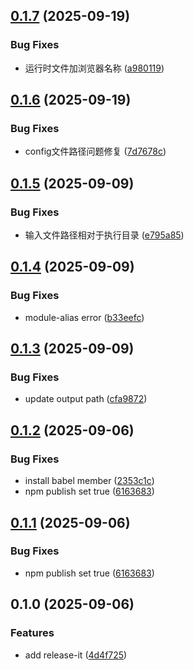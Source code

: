 

## [0.1.7](https://github.com/pysunday/rs-reverse/compare/0.1.6...0.1.7) (2025-09-19)


### Bug Fixes

* 运行时文件加浏览器名称 ([a980119](https://github.com/pysunday/rs-reverse/commit/a9801192c741331506968b2d44ed52a0fe1a4be6))

## [0.1.6](https://github.com/pysunday/rs-reverse/compare/0.1.5...0.1.6) (2025-09-19)


### Bug Fixes

* config文件路径问题修复 ([7d7678c](https://github.com/pysunday/rs-reverse/commit/7d7678c487a6a9c0df5ca9c3c2a8941d78c31e19))

## [0.1.5](https://github.com/pysunday/rs-reverse/compare/0.1.4...0.1.5) (2025-09-09)


### Bug Fixes

* 输入文件路径相对于执行目录 ([e795a85](https://github.com/pysunday/rs-reverse/commit/e795a851348eba94adb65455bdbe4d79a37eca3f))

## [0.1.4](https://github.com/pysunday/rs-reverse/compare/0.1.3...0.1.4) (2025-09-09)


### Bug Fixes

* module-alias error ([b33eefc](https://github.com/pysunday/rs-reverse/commit/b33eefc5267cfdd935048056911f293a0e508d28))

## [0.1.3](https://github.com/pysunday/rs-reverse/compare/0.1.2...0.1.3) (2025-09-09)


### Bug Fixes

* update output path ([cfa9872](https://github.com/pysunday/rs-reverse/commit/cfa98726596b19570c03790f3e1fa2084a1f5133))

## [0.1.2](https://github.com/pysunday/rs-reverse/compare/0.1.0...0.1.2) (2025-09-06)


### Bug Fixes

* install babel member ([2353c1c](https://github.com/pysunday/rs-reverse/commit/2353c1ceaea77a22270d1c2b5daae1973b0a0099))
* npm publish set true ([6163683](https://github.com/pysunday/rs-reverse/commit/616368326cf23d95dce9978dfa3a55667acd4895))

## [0.1.1](https://github.com/pysunday/rs-reverse/compare/0.1.0...0.1.1) (2025-09-06)


### Bug Fixes

* npm publish set true ([6163683](https://github.com/pysunday/rs-reverse/commit/616368326cf23d95dce9978dfa3a55667acd4895))

## 0.1.0 (2025-09-06)


### Features

* add release-it ([4d4f725](https://github.com/pysunday/rs-reverse/commit/4d4f7256619aac8f3ba4f861c8782234ab905005))
